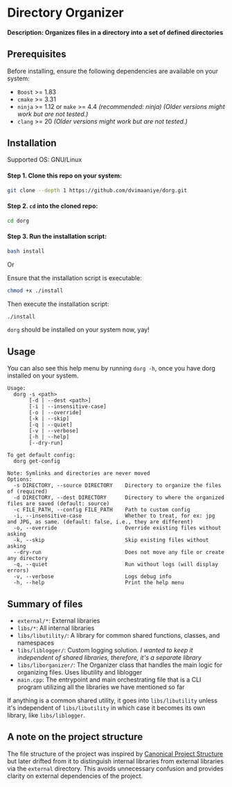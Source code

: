 # Directory Organizer
#### Description: Organizes files in a directory into a set of defined directories

## Prerequisites
Before installing, ensure the following dependencies are available on your system:
- `Boost` >= 1.83
- `cmake` >= 3.31
- `ninja` >= 1.12 or `make` >= 4.4 _(recommended: ninja)_ _(Older versions might work but are not tested.)_
- `clang` >= 20 _(Older versions might work but are not tested.)_

## Installation
Supported OS: GNU/Linux
#### Step 1. Clone this repo on your system:
```bash
git clone --depth 1 https://github.com/dvimaaniye/dorg.git
```

#### Step 2. `cd` into the cloned repo:
```bash
cd dorg
```

#### Step 3. Run the installation script:
```bash
bash install
```
Or

Ensure that the installation script is executable:
```bash
chmod +x ./install
```
Then execute the installation script:
```bash
./install
```
`dorg` should be installed on your system now, yay!

## Usage
You can also see this help menu by running `dorg -h`, once you have dorg installed on your system.
```
Usage:
  dorg -s <path>
       [-d | --dest <path>]
       [-i | --insensitive-case]
       [-o | --override]
       [-k | --skip]
       [-q | --quiet]
       [-v | --verbose]
       [-h | --help]
       [--dry-run]

To get default config:
  dorg get-config

Note: Symlinks and directories are never moved
Options: 
  -s DIRECTORY, --source DIRECTORY    Directory to organize the files of (required)
  -d DIRECTORY, --dest DIRECTORY      Directory to where the organized files are saved (default: source)
  -c FILE_PATH, --config FILE_PATH    Path to custom config
  -i, --insensitive-case              Whether to treat, for ex: jpg and JPG, as same. (default: false, i.e., they are different)
  -o, --override                      Override existing files without asking
  -k, --skip                          Skip existing files without asking
  --dry-run                           Does not move any file or create any directory
  -q, --quiet                         Run without logs (will display errors)
  -v, --verbose                       Logs debug info
  -h, --help                          Print the help menu

```

## Summary of files
- `external/*`: External libraries
- `libs/*`: All internal libraries
- `libs/libutility/`: A library for common shared functions, classes, and namespaces
- `libs/liblogger/`: Custom logging solution. _I wanted to keep it independent of shared libraries, therefore, it's a separate library_
- `libs/liborganizer/`: The Organizer class that handles the main logic for organizing files. Uses libutility and liblogger
- `main.cpp`: The entrypoint and main orchestrating file that is a CLI program utilizing all the libraries we have mentioned so far

If anything is a common shared utility, it goes into `libs/libutility` unless it's independent of `libs/libutility` in which case it becomes its own library, like `libs/liblogger`.

## A note on the project structure
The file structure of the project was inspired by [Canonical Project Structure](https://www.open-std.org/jtc1/sc22/wg21/docs/papers/2018/p1204r0.html) but later drifted from it to distinguish internal libraries from external libraries via the `external` directory. This avoids unnecessary confusion and provides clarity on external dependencies of the project.
